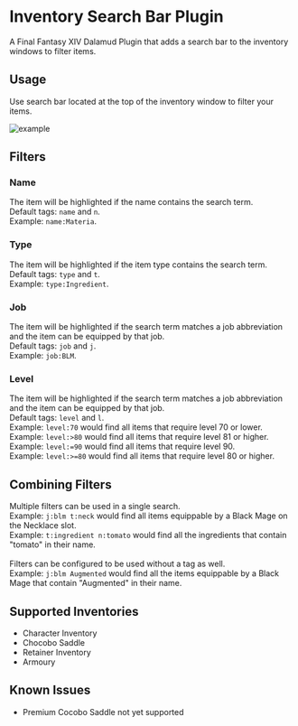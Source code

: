 # Inventory Search Bar Plugin

A Final Fantasy XIV Dalamud Plugin that adds a search bar to the inventory windows to filter items.

## Usage

Use search bar located at the top of the inventory window to filter your items.

![example](https://github.com/Tischel/InventorySearchBar/blob/master/Images/example_1.gif)

## Filters

### Name

The item will be highlighted if the name contains the search term.\
Default tags: `name` and `n`.\
Example: `name:Materia`.

### Type

The item will be highlighted if the item type contains the search term.\
Default tags: `type` and `t`.\
Example: `type:Ingredient`.

### Job

The item will be highlighted if the search term matches a job abbreviation and the item can be equipped by that job.\
Default tags: `job` and `j`.\
Example: `job:BLM`.

### Level

The item will be highlighted if the search term matches a job abbreviation and the item can be equipped by that job.\
Default tags: `level` and `l`.\
Example: `level:70` would find all items that require level 70 or lower.\
Example: `level:>80` would find all items that require level 81 or higher.\
Example: `level:=90` would find all items that require level 90.\
Example: `level:>=80` would find all items that require level 80 or higher.

## Combining Filters

Multiple filters can be used in a single search.\
Example: `j:blm t:neck` would find all items equippable by a Black Mage on the Necklace slot.\
Example: `t:ingredient n:tomato` would find all the ingredients that contain "tomato" in their name.\
\
Filters can be configured to be used without a tag as well.\
Example: `j:blm Augmented` would find all the items equippable by a Black Mage that contain "Augmented" in their name.

## Supported Inventories

- Character Inventory
- Chocobo Saddle
- Retainer Inventory
- Armoury

## Known Issues

- Premium Cocobo Saddle not yet supported
